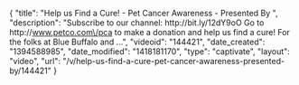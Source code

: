 {
    "title": "Help us Find  a Cure! - Pet Cancer Awareness - Presented By ",
    "description": "Subscribe to our channel: http:\/\/bit.ly\/12dY9oO Go to http:\/\/www.petco.com\/pca to make a donation and help us find a cure! For the folks at Blue Buffalo and ...",
    "videoid": "144421",
    "date_created": "1394588985",
    "date_modified": "1418181170",
    "type": "captivate",
    "layout": "video",
    "url": "\/v\/help-us-find-a-cure-pet-cancer-awareness-presented-by\/144421"
}